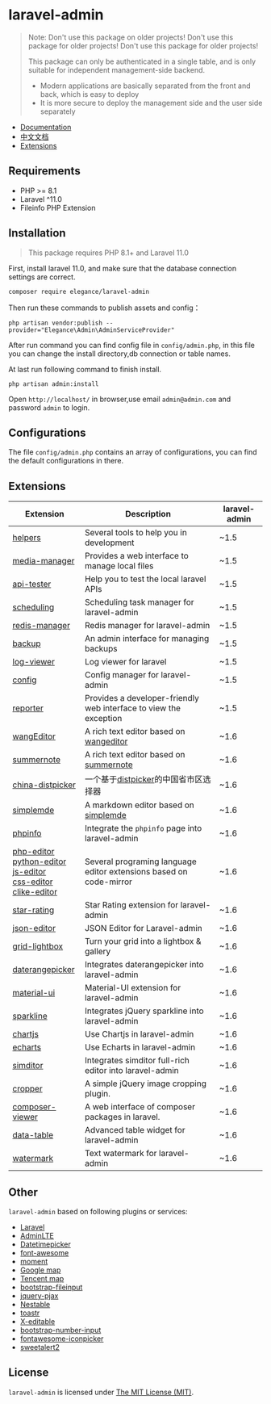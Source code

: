# laravel-admin

> Note: Don't use this package on older projects! Don't use this package for older projects! Don't use this package for older projects!
> 
> This package can only be authenticated in a single table, and is only suitable for independent management-side backend.
>
> - Modern applications are basically separated from the front and back, which is easy to deploy
> - It is more secure to deploy the management side and the user side separately

- [Documentation](https://explore-pu.github.io/laravel-admin-docs/)
- [中文文档](https://explore-pu.github.io/laravel-admin-docs/zh-CN)
- [Extensions](#extensions)

Requirements
------------
 - PHP >= 8.1
 - Laravel  ^11.0
 - Fileinfo PHP Extension

Installation
------------

> This package requires PHP 8.1+ and Laravel 11.0

First, install laravel 11.0, and make sure that the database connection settings are correct.

```
composer require elegance/laravel-admin
```

Then run these commands to publish assets and config：

```
php artisan vendor:publish --provider="Elegance\Admin\AdminServiceProvider"
```

After run command you can find config file in `config/admin.php`, in this file you can change the install directory,db connection or table names.

At last run following command to finish install.

```
php artisan admin:install
```

Open `http://localhost/` in browser,use email `admin@admin.com` and password `admin` to login.

Configurations
------------
The file `config/admin.php` contains an array of configurations, you can find the default configurations in there.

## Extensions

| Extension                                        | Description                              | laravel-admin                              |
| ------------------------------------------------ | ---------------------------------------- |---------------------------------------- |
| [helpers](https://github.com/laravel-admin-utils/helpers)             | Several tools to help you in development | ~1.5 |
| [media-manager](https://github.com/laravel-admin-utils/media-manager) | Provides a web interface to manage local files          | ~1.5 |
| [api-tester](https://github.com/laravel-admin-utils/api-tester) | Help you to test the local laravel APIs          |~1.5 |
| [scheduling](https://github.com/laravel-admin-utils/scheduling) | Scheduling task manager for laravel-admin          |~1.5 |
| [redis-manager](https://github.com/laravel-admin-utils/redis-manager) | Redis manager for laravel-admin          |~1.5 |
| [backup](https://github.com/laravel-admin-utils/backup) | An admin interface for managing backups          |~1.5 |
| [log-viewer](https://github.com/laravel-admin-utils/log-viewer) | Log viewer for laravel           |~1.5 |
| [config](https://github.com/laravel-admin-utils/config) | Config manager for laravel-admin          |~1.5 |
| [reporter](https://github.com/laravel-admin-utils/reporter) | Provides a developer-friendly web interface to view the exception          |~1.5 |
| [wangEditor](https://github.com/laravel-admin-utils/wangEditor) | A rich text editor based on [wangeditor](http://www.wangeditor.com/)         |~1.6 |
| [summernote](https://github.com/laravel-admin-utils/summernote) | A rich text editor based on [summernote](https://summernote.org/)          |~1.6 |
| [china-distpicker](https://github.com/laravel-admin-utils/china-distpicker) | 一个基于[distpicker](https://github.com/fengyuanchen/distpicker)的中国省市区选择器          |~1.6 |
| [simplemde](https://github.com/laravel-admin-utils/simplemde) | A markdown editor based on [simplemde](https://github.com/sparksuite/simplemde-markdown-editor)          |~1.6 |
| [phpinfo](https://github.com/laravel-admin-utils/phpinfo) | Integrate the `phpinfo` page into laravel-admin          |~1.6 |
| [php-editor](https://github.com/laravel-admin-utils/php-editor) <br/> [python-editor](https://github.com/laravel-admin-utils/python-editor) <br/> [js-editor](https://github.com/laravel-admin-utils/js-editor)<br/> [css-editor](https://github.com/laravel-admin-utils/css-editor)<br/> [clike-editor](https://github.com/laravel-admin-utils/clike-editor)| Several programing language editor extensions based on code-mirror          |~1.6 |
| [star-rating](https://github.com/laravel-admin-utils/star-rating) | Star Rating extension for laravel-admin          |~1.6 |
| [json-editor](https://github.com/laravel-admin-utils/json-editor) | JSON Editor for Laravel-admin          |~1.6 |
| [grid-lightbox](https://github.com/laravel-admin-utils/grid-lightbox) | Turn your grid into a lightbox & gallery          |~1.6 |
| [daterangepicker](https://github.com/laravel-admin-utils/daterangepicker) | Integrates daterangepicker into laravel-admin          |~1.6 |
| [material-ui](https://github.com/laravel-admin-utils/material-ui) | Material-UI extension for laravel-admin          |~1.6 |
| [sparkline](https://github.com/laravel-admin-utils/sparkline) | Integrates jQuery sparkline into laravel-admin          |~1.6 |
| [chartjs](https://github.com/laravel-admin-utils/chartjs) | Use Chartjs in laravel-admin          |~1.6 |
| [echarts](https://github.com/laravel-admin-utils/echarts) | Use Echarts in laravel-admin          |~1.6 |
| [simditor](https://github.com/laravel-admin-utils/simditor) | Integrates simditor full-rich editor into laravel-admin          |~1.6 |
| [cropper](https://github.com/laravel-admin-utils/cropper) | A simple jQuery image cropping plugin.          |~1.6 |
| [composer-viewer](https://github.com/laravel-admin-utils/composer-viewer) | A web interface of composer packages in laravel.          |~1.6 |
| [data-table](https://github.com/laravel-admin-utils/data-table) | Advanced table widget for laravel-admin |~1.6 |
| [watermark](https://github.com/laravel-admin-utils/watermark) | Text watermark for laravel-admin |~1.6 |

Other
------------
`laravel-admin` based on following plugins or services:

+ [Laravel](https://laravel.com/)
+ [AdminLTE](https://adminlte.io/)
+ [Datetimepicker](http://eonasdan.github.io/bootstrap-datetimepicker/)
+ [font-awesome](http://fontawesome.io)
+ [moment](http://momentjs.com/)
+ [Google map](https://www.google.com/maps)
+ [Tencent map](http://lbs.qq.com/)
+ [bootstrap-fileinput](https://github.com/kartik-v/bootstrap-fileinput)
+ [jquery-pjax](https://github.com/defunkt/jquery-pjax)
+ [Nestable](http://dbushell.github.io/Nestable/)
+ [toastr](http://codeseven.github.io/toastr/)
+ [X-editable](http://github.com/vitalets/x-editable)
+ [bootstrap-number-input](https://github.com/wpic/bootstrap-number-input)
+ [fontawesome-iconpicker](https://github.com/itsjavi/fontawesome-iconpicker)
+ [sweetalert2](https://github.com/sweetalert2/sweetalert2)

License
------------
`laravel-admin` is licensed under [The MIT License (MIT)](LICENSE).
